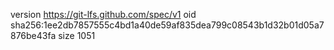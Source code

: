 version https://git-lfs.github.com/spec/v1
oid sha256:1ee2db7857555c4bd1a40de59af835dea799c08543b1d32b01d05a7876be43fa
size 1051
